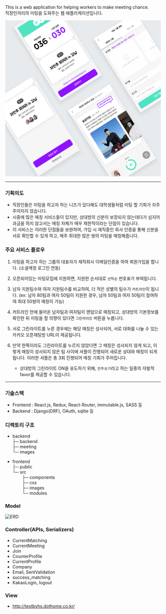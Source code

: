 This is a web application for helping workers to make meeting chance.  
직장인끼리의 미팅을 도와주는 웹 애플리케이션입니다.  

![mockup](https://github.com/HyunSangHan/MeetingTime/blob/master/docs/mockup.png)

---

### 기획의도

- 직장인들은 미팅을 하고자 하는 니즈가 있다해도 대학생들처럼 미팅 할 기회가 자주 주어지지 않습니다.
- 시중에 많은 매칭 서비스들이 있지만, 상대방의 신분이 보장되지 않는데다가 심지어 과금을 하지 않고서는 매칭 자체가 매우 제한적이라는 단점이 있습니다.
- 이 서비스는 이러한 단점들을 보완하여, 가입 시 재직중인 회사 인증을 통해 신분을 서로 확인할 수 있게 하고, 매주 최대한 많은 쌍의 미팅을 매칭해줍니다.

### 주요 서비스 플로우
1. 미팅을 하고자 하는 그룹의 대표자가 재직회사 이메일인증을 하여 회원가입을 합니다. (소셜계정 로그인 연동)
2. 오픈되어있는 미팅모집에 지원하면, 지원한 순서대로 `선착순` 번호표가 부여됩니다.
3. 남자 지원팀수와 여자 지원팀수를 비교하여, 더 적은 성별의 팀수가 `커트라인`이 됩니다.
(ex: 남자 80팀과 여자 50팀이 지원한 경우, 남자 50팀과 여자 50팀이 참여하여 최대 50쌍의 매칭이 가능)
4. 커트라인 안에 들어온 남자팀과 여자팀이 랜덤으로 매칭되고, 상대방의 기본정보를 확인한 뒤 미팅을 할 의향이 있다면 `그린라이트` 버튼을 누릅니다.
5. 서로 그린라이트를 누른 경우에는 해당 매칭은 성사되어, 서로 대화를 나눌 수 있는 카카오 오픈채팅방 URL이 제공됩니다.
6. 만약 한쪽이라도 그린라이트를 누르지 않았다면 그 매칭은 성사되지 않게 되고, 이렇게 매칭이 성사되지 않은 팀 사이에 셔플이 진행되어 새로운 상대와 매칭이 되게 됩니다. 이러한 셔플은 총 3회 진행되어 매칭 기회가 주어집니다.

   * 상대방의 그린라이트 ON을 유도하기 위해, `안주쏘기`라고 하는 일종의 자발적 favor를 제공할 수 있습니다.

---

### 기술스택
- Frontend : React.js, Redux, React-Router, immutable.js, SASS 등  
- Backend : Django(DRF), OAuth, sqlite 등

### 디렉토리 구조
- backend  
├─ backend  
├─ meeting  
└─ images  

- frontend  
├─ public  
└─ src  
&nbsp; &nbsp; &nbsp; &nbsp; ├─ components  
&nbsp; &nbsp; &nbsp; &nbsp; ├─ css  
&nbsp; &nbsp; &nbsp; &nbsp; ├─ images  
&nbsp; &nbsp; &nbsp; &nbsp; └─ modules  


### Model
<img src="https://user-images.githubusercontent.com/44132406/73130398-05a26b80-403b-11ea-9bb4-2bb35b171475.png" alt="ERD">

### Controller(APIs, Serializers)
- CurrentMatching
- CurrentMeeting
- Join
- CounterProfile
- CurrentProfile
- Company
- Email, SentValidation
- success_matching
- KakaoLogin, logout

### View
- http://testbyhs.dothome.co.kr/
